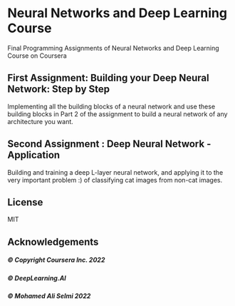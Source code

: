 # Neural Networks and Deep Learning Course
Final Programming Assignments of Neural Networks and Deep Learning Course on Coursera
## First Assignment: Building your Deep Neural Network: Step by Step
Implementing all the building blocks of a neural network and use these building blocks in Part 2 of the assignment to build a neural network of any architecture you want. 
## Second Assignment : Deep Neural Network - Application
Building and training a deep L-layer neural network, and applying it to the very important problem :) of classifying cat images from non-cat images.

## License

MIT

## Acknowledgements

##### © Copyright Coursera Inc. 2022

##### © DeepLearning.AI

##### © Mohamed Ali Selmi 2022
